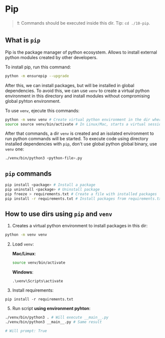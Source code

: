# Pip

> ❗: Commands should be executed inside this dir. Tip: `cd ./10-pip`.

## What is `pip`

Pip is the package manager of python ecosystem. Allows to install external python modules created by other developers.

To install pip, run this command:

```bash
python -m ensurepip --upgrade
```

After this, we can install packages, but will be installed in global dependencies. To avoid this, we can use `venv` to create a virtual python environment in this directory and install modules without compromising global pyhton environment.

To use `venv`, ejecute this commands:

```bash
python -m venv venv # Create virtual python environment in the dir where the command is executed
source source venv/bin/activate # In Linux/Mac, starts a virtual session.
```

After that commands, a dir `venv` is created and an isolated environment to run python commands will be started. To execute code using directory installed dependencies with `pip`, don't use global python global binary, use `venv` one:

```bash
./venv/bin/python3 <python-file>.py
```

## `pip` commands

```bash
pip install <package> # Install a package
pip uninstall <package> # Uninstall package
pip freeze > requirements.txt # Create a file with installed packages
pip install -r requirements.txt # Install packages from requirements.txt
```

## How to use dirs using `pip` and `venv`

1. Creates a virtual python environment to install packages in this dir:

```bash
python -m venv venv
```

2. Load `venv`:

   **Mac/Linux**:

   ```bash
   source venv/bin/activate
   ```

   **Windows**:

   ```
   .\venv\Scripts\activate
   ```

3. Install requirements:

```
pip install -r requirements.txt
```

5. Run script **using environment pyhton**:

```bash
./venv/bin/python3 . # Will execute __main__.py
./venv/bin/python3 __main__.py # Same result

# Will prompt: True
```
